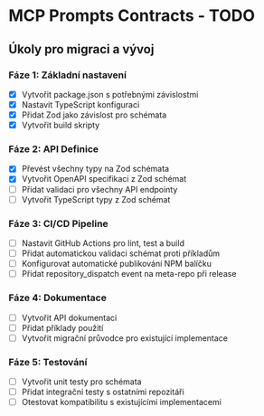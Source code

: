 # MCP Prompts Contracts - TODO

## Úkoly pro migraci a vývoj

### Fáze 1: Základní nastavení
- [x] Vytvořit package.json s potřebnými závislostmi
- [x] Nastavit TypeScript konfiguraci
- [x] Přidat Zod jako závislost pro schémata
- [x] Vytvořit build skripty

### Fáze 2: API Definice
- [x] Převést všechny typy na Zod schémata
- [x] Vytvořit OpenAPI specifikaci z Zod schémat
- [ ] Přidat validaci pro všechny API endpointy
- [ ] Vytvořit TypeScript typy z Zod schémat

### Fáze 3: CI/CD Pipeline
- [ ] Nastavit GitHub Actions pro lint, test a build
- [ ] Přidat automatickou validaci schémat proti příkladům
- [ ] Konfigurovat automatické publikování NPM balíčku
- [ ] Přidat repository_dispatch event na meta-repo při release

### Fáze 4: Dokumentace
- [ ] Vytvořit API dokumentaci
- [ ] Přidat příklady použití
- [ ] Vytvořit migrační průvodce pro existující implementace

### Fáze 5: Testování
- [ ] Vytvořit unit testy pro schémata
- [ ] Přidat integrační testy s ostatními repozitáři
- [ ] Otestovat kompatibilitu s existujícími implementacemi 